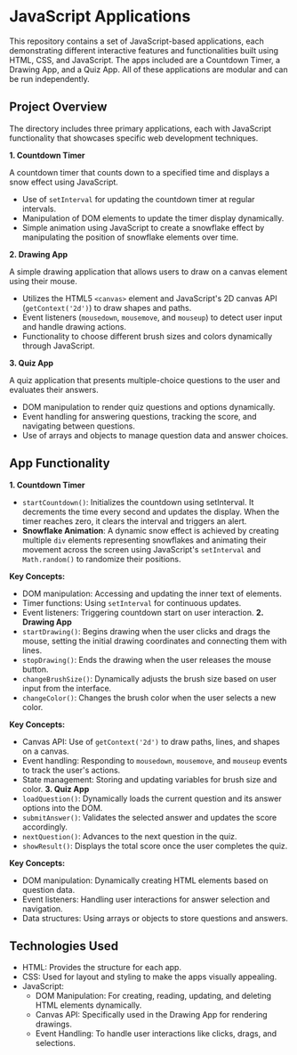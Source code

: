 # JavaScript Applications

This repository contains a set of JavaScript-based applications, each demonstrating different interactive features and functionalities built using HTML, CSS, and JavaScript. The apps included are a Countdown Timer, a Drawing App, and a Quiz App. All of these applications are modular and can be run independently.

## Project Overview
The directory includes three primary applications, each with JavaScript functionality that showcases specific web development techniques.

**1. Countdown Timer**

A countdown timer that counts down to a specified time and displays a snow effect using JavaScript.
- Use of `setInterval` for updating the countdown timer at regular intervals.
- Manipulation of DOM elements to update the timer display dynamically.
- Simple animation using JavaScript to create a snowflake effect by manipulating the position of snowflake elements over time.

**2. Drawing App**

A simple drawing application that allows users to draw on a canvas element using their mouse.
- Utilizes the HTML5 `<canvas>` element and JavaScript's 2D canvas API (`getContext('2d')`) to draw shapes and paths.
- Event listeners (`mousedown`, `mousemove`, and `mouseup`) to detect user input and handle drawing actions.
- Functionality to choose different brush sizes and colors dynamically through JavaScript.

**3. Quiz App**

A quiz application that presents multiple-choice questions to the user and evaluates their answers.
- DOM manipulation to render quiz questions and options dynamically.
- Event handling for answering questions, tracking the score, and navigating between questions.
- Use of arrays and objects to manage question data and answer choices.

## App Functionality
**1. Countdown Timer**
- `startCountdown()`: Initializes the countdown using setInterval. It decrements the time every second and updates the display. When the timer reaches zero, it clears the interval and triggers an alert.
- **Snowflake Animation**: A dynamic snow effect is achieved by creating multiple `div` elements representing snowflakes and animating their movement across the screen using JavaScript's `setInterval` and `Math.random()` to randomize their positions.

**Key Concepts:** 

- DOM manipulation: Accessing and updating the inner text of elements.
- Timer functions: Using `setInterval` for continuous updates.
- Event listeners: Triggering countdown start on user interaction.
**2. Drawing App**
- `startDrawing()`: Begins drawing when the user clicks and drags the mouse, setting the initial drawing coordinates and connecting them with lines.
- `stopDrawing()`: Ends the drawing when the user releases the mouse button.
- `changeBrushSize()`: Dynamically adjusts the brush size based on user input from the interface.
- `changeColor()`: Changes the brush color when the user selects a new color.

**Key Concepts:**

- Canvas API: Use of `getContext('2d')` to draw paths, lines, and shapes on a canvas.
- Event handling: Responding to `mousedown`, `mousemove`, and `mouseup` events to track the user's actions.
- State management: Storing and updating variables for brush size and color.
**3. Quiz App**
- `loadQuestion()`: Dynamically loads the current question and its answer options into the DOM.
- `submitAnswer()`: Validates the selected answer and updates the score accordingly.
- `nextQuestion()`: Advances to the next question in the quiz.
- `showResult()`: Displays the total score once the user completes the quiz.

**Key Concepts:**

- DOM manipulation: Dynamically creating HTML elements based on question data.
- Event listeners: Handling user interactions for answer selection and navigation.
- Data structures: Using arrays or objects to store questions and answers.
## Technologies Used
- HTML: Provides the structure for each app.
- CSS: Used for layout and styling to make the apps visually appealing.
- JavaScript:
    - DOM Manipulation: For creating, reading, updating, and deleting HTML elements dynamically.
    - Canvas API: Specifically used in the Drawing App for rendering drawings.
    - Event Handling: To handle user interactions like clicks, drags, and selections.
